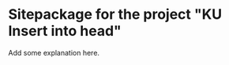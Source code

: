 Sitepackage for the project "KU Insert into head"
==============================================================

Add some explanation here.
